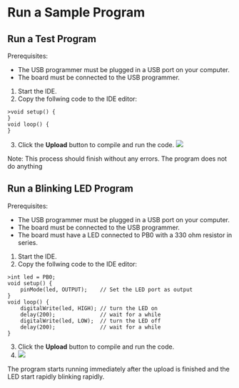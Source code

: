 # Run a Sample Program

## Run a Test Program 

Prerequisites: 
+ The USB programmer must be plugged in a USB port on your computer.
+ The board must be connected to the USB programmer.

1. Start the IDE.
2. Copy the follwing code to the IDE editor: 
```
>void setup() {
}
void loop() {
}
```
3. Click the **Upload** button to compile and run the code.
![](https://github.com/tinusaur/guides/blob/master/docs/images/Code-Sample01.JPG)

Note: This process should finish without any errors. The program does not do anything

## Run a Blinking LED Program

Prerequisites: 
+ The USB programmer must be plugged in a USB port on your computer.
+ The board must be connected to the USB programmer.
+ The board must have a LED connected to PB0 with a 330 ohm resistor in series.

1. Start the IDE.
2. Copy the follwing code to the IDE editor: 
```
>int led = PB0;
void setup() {
    pinMode(led, OUTPUT);    // Set the LED port as output
}
void loop() {
    digitalWrite(led, HIGH); // turn the LED on
    delay(200);              // wait for a while
    digitalWrite(led, LOW);  // turn the LED off
    delay(200);              // wait for a while
}
```
3. Click the **Upload** button to compile and run the code.
4. ![](https://github.com/tinusaur/guides/blob/master/docs/images/Code-Sample02.JPG)

The program starts running immediately after the upload is finished and the LED start rapidly blinking rapidly.